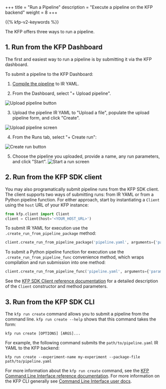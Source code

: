 +++
title = "Run a Pipeline"
description = "Execute a pipeline on the KFP backend"
weight = 8
+++

{{% kfp-v2-keywords %}}

The KFP offers three ways to run a pipeline.

## 1. Run from the KFP Dashboard
The first and easiest way to run a pipeline is by submitting it via the KFP dashboard.

To submit a pipeline to the KFP Dashboard:

1. [Compile the pipeline][compile-a-pipeline] to IR YAML.

2.  From the Dashboard, select "+ Upload pipeline".

<img src="/docs/images/pipelines/submit-a-pipeline-on-dashboard.png" 
  alt="Upload pipeline button"
  class="mt-3 mb-3 border border-info rounded">

3. Upload the pipeline IR YAML to "Upload a file", populate the upload pipeline form, and click "Create".

<img src="/docs/images/pipelines/upload-a-pipeline.png" 
  alt="Upload pipeline screen"
  class="mt-3 mb-3 border border-info rounded">

4. From the Runs tab, select "+ Create run":

<img src="/docs/images/pipelines/create-run.png" 
  alt="Create run button"
  class="mt-3 mb-3 border border-info rounded">

5. Choose the pipeline you uploaded, provide a name, any run parameters, and click "Start".
<img src="/docs/images/pipelines/start-a-run.png" 
  alt="Start a run screen"
  class="mt-3 mb-3 border border-info rounded">


## 2. Run from the KFP SDK client
You may also programatically submit pipeline runs from the KFP SDK client. The client supports two ways of submitting runs: from IR YAML or from a Python pipeline function. For either approach, start by instantiating a `Client` using the `host` URL of your KFP instance:

```python
from kfp.client import Client
client = Client(host='<YOUR_HOST_URL>')
```

To submit IR YAML for execution use the `.create_run_from_pipeline_package` method:

```python
client.create_run_from_pipeline_package('pipeline.yaml', arguments={'param': 'a', 'other_param': 2})
```

To submit a Python pipeline function for execution use the `.create_run_from_pipeline_func` convenience method, which wraps compilation and run submission into one method:

```python
client.create_run_from_pipeline_func('pipeline.yaml', arguments={'param': 'a', 'other_param': 2})
```

See the [KFP SDK Client reference documentation][kfp-sdk-api-ref-client] for a detailed description of the `Client` constructor and method parameters.

## 3. Run from the KFP SDK CLI
The `kfp run create` command allows you to submit a pipeline from the command line. `kfp run create --help` shows that this command takes the form:

```shell
kfp run create [OPTIONS] [ARGS]...
```

For example, the following command submits the `path/to/pipeline.yaml` IR YAML to the KFP backend:

```shell
kfp run create --experiment-name my-experiment --package-file path/to/pipeline.yaml
```

For more information about the `kfp run create` command, see the [KFP Command Line Interface reference documentation][kfp-run-create-reference-docs]. For more information on the KFP CLI generally see [Command Line Interface user docs][kfp-cli].

[compile-a-pipeline]: /docs/components/pipelines/v2/compile-a-pipeline
[kfp-sdk-api-ref-client]: https://kubeflow-pipelines.readthedocs.io/en/master/source/client.html
[kfp-cli]: /docs/components/pipelines/v2/cli/
[kfp-run-create-reference-docs]: https://kubeflow-pipelines.readthedocs.io/en/master/source/cli.html#kfp-run-create